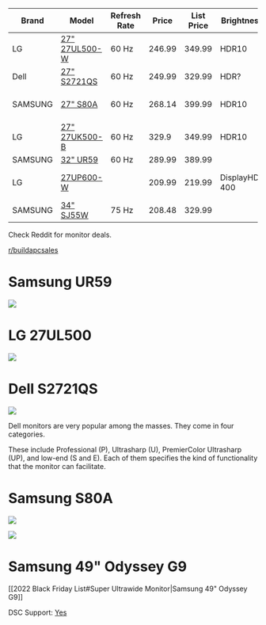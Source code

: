 | Brand    | Model              | Refresh Rate | Price  | List Price | Brightness     | Color Gamut      |
|----------|--------------------|--------------|--------|------------|----------------|------------------|
| LG       | [27" 27UL500-W](https://www.amazon.com/LG-27UL500-W-27-Inch-Freesync-Technology/dp/B07PGL2WVS/ref=sr_1_3?keywords=4k+27%22+monitor&qid=1677366759&sr=8-3)      | 60 Hz        | 246.99 | 349.99     | HDR10          | sRGB 98%         |
| Dell     | [27" S2721QS](https://www.amazon.com/Dell-S2721QS-Ultra-Thin-DisplayPort-Certified/dp/B08DQWG3JG/ref=sr_1_4?keywords=4k%2B27%22%2Bmonitor&qid=1677366759&sr=8-4&th=1)        | 60 Hz        | 249.99 | 329.99     | HDR?           | 99% sRGB         |
| SAMSUNG  | [27" S80A](https://www.amazon.com/SAMSUNG-3840x2160-Computer-Adjustable-LS27A800UNNXZA/dp/B09FRCXSJK/ref=sr_1_5?keywords=4k+27%22+monitor&qid=1677366759&sr=8-5)           | 60 Hz        | 268.14 | 399.99     | HDR10          | 1 Billion Colors |
| LG       | [27" 27UK500-B](https://www.amazon.com/LG-27UK500-B-FreeSync-Technology-Compatibility/dp/B08C2HRGG6/ref=sr_1_6?keywords=4k%2B27%22%2Bmonitor&qid=1677366759&sr=8-6&th=1)      | 60 Hz        | 329.9  | 349.99     | HDR10          | SRGB 98%         |
| SAMSUNG  | [32" UR59](https://www.amazon.com/Samsung-Class-Curved-Monitor-LU32R591CWNXZA/dp/B082321Z23/ref=sxin_17_pa_sp_search_thematic_sspa)           | 60 Hz        | 289.99 | 389.99     |                |                  |
| LG       | [27UP600-W](https://www.amazon.com/LG-27UP600-W-DisplayHDR-FreeSync-Stabilizer/dp/B09S1YR46Y/ref=sr_1_3?crid=1PBO1DDVAIXRW&keywords=4k+monitor+27up600&qid=1677366998&sprefix=4k+monitor+27up600%2Caps%2C117&sr=8-3)          |              | 209.99 | 219.99     | DisplayHDR 400 | DCI-P3 95%       |
| SAMSUNG  | [34" SJ55W](https://www.amazon.com/Samsung-S34J55W-34-Inch-Ultrawide-LS34J550WQNXZA/dp/B07FBS36W2/ref=sr_1_3?crid=1ZOJ14ONSRENY&keywords=4k%2Bmonitor%2Bsj55w&qid=1677367029&sprefix=4k%2Bmonitor%2Bsj55w%2Caps%2C97&sr=8-3&th=1)          | 75 Hz        | 208.48 | 329.99     |                |                  |


Check Reddit for monitor deals.

[r/buildapcsales](https://www.reddit.com/r/buildapcsales/search/?q=Monitor&restrict_sr=1&sr_nsfw=&sort=new)

# Samsung UR59

![](https://m.media-amazon.com/images/I/41m2Jnw8q+L._AC_.jpg)

# LG 27UL500
![](https://m.media-amazon.com/images/I/41ypxQuSSDS._AC_SL1283_.jpg)

# Dell S2721QS
![](https://m.media-amazon.com/images/I/51v+O3gLfeS._AC_SL1500_.jpg)

Dell monitors are very popular among the masses. They come in four categories. 

These include Professional (P), Ultrasharp (U), PremierColor Ultrasharp (UP), and low-end (S and E). Each of them specifies the kind of functionality that the monitor can facilitate.

# Samsung S80A

![](https://m.media-amazon.com/images/I/71ebISS-qmS._AC_SL1500_.jpg)

![](https://m.media-amazon.com/images/I/81rH2t6dh6S._AC_SL1500_.jpg)

# Samsung 49" Odyssey G9

[[2022 Black Friday List#Super Ultrawide Monitor|Samsung 49" Odyssey G9]]

DSC Support: [Yes](https://www.reddit.com/r/ultrawidemasterrace/comments/gdljsk/the_samsung_odyssey_g9_does_indeed_support_dsc/)